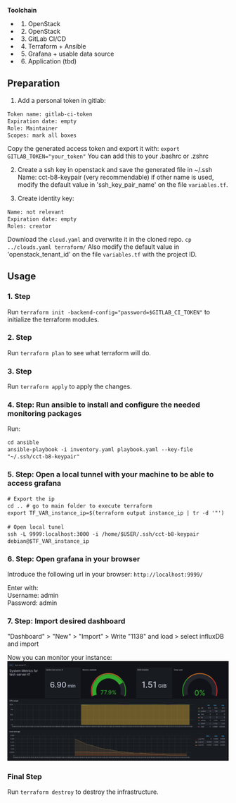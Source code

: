 **Toolchain**

- 1. OpenStack
- 2. OpenStack
- 3. GitLab CI/CD
- 4. Terraform + Ansible
- 5. Grafana + usable data source
- 6. Application (tbd)


## Preparation
1. Add a personal token in gitlab:
```
Token name: gitlab-ci-token
Expiration date: empty
Role: Maintainer
Scopes: mark all boxes
```
Copy the generated access token and export it with:
`export GITLAB_TOKEN="your_token"`
You can add this to your .bashrc or .zshrc

2. Create a ssh key in openstack and save the generated file in ~/.ssh
Name: cct-b8-keypair (very recommendable)
if other name is used, modify the default value in 'ssh_key_pair_name' on the file `variables.tf`.

3. Create identity key:
```
Name: not relevant
Expiration date: empty
Roles: creator
```
Download the `cloud.yaml` and overwrite it in the cloned repo. `cp ../clouds.yaml terraform/`
Also modify the default value in 'openstack_tenant_id' on the file `variables.tf` with the project ID.

## Usage

### 1. Step
Run `terraform init -backend-config="password=$GITLAB_CI_TOKEN"` to initialize the terraform modules.

### 2. Step
Run `terraform plan` to see what terraform will do.

### 3. Step
Run `terraform apply` to apply the changes.

### 4. Step: Run ansible to install and configure the needed monitoring packages
Run:
```
cd ansible
ansible-playbook -i inventory.yaml playbook.yaml --key-file "~/.ssh/cct-b8-keypair"
```

### 5. Step: Open a local tunnel with your machine to be able to access grafana
```
# Export the ip
cd .. # go to main folder to execute terraform
export TF_VAR_instance_ip=$(terraform output instance_ip | tr -d '"')

# Open local tunel
ssh -L 9999:localhost:3000 -i /home/$USER/.ssh/cct-b8-keypair debian@$TF_VAR_instance_ip
```

### 6. Step: Open grafana in your browser
Introduce the following url in your browser:
`http://localhost:9999/`

Enter with:\
Username: admin\
Password: admin

### 7. Step: Import desired dashboard
"Dashboard" > "New" > "Import" > Write "1138" and load > select influxDB and import

Now you can monitor your instance:
![](dashboard.png)

### Final Step
Run `terraform destroy` to destroy the infrastructure.